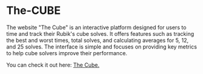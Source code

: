 # The-CUBE

The website "The Cube" is an interactive platform designed for users to time and track their Rubik's cube solves. It offers features such as tracking the best and worst times, total solves, and calculating averages for 5, 12, and 25 solves. The interface is simple and focuses on providing key metrics to help cube solvers improve their performance.

You can check it out here: [The Cube.](https://thecube-drab.vercel.app/)
